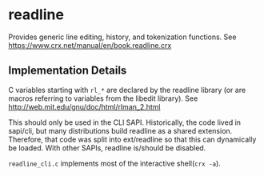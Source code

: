 readline
========

Provides generic line editing, history, and tokenization functions.
See https://www.crx.net/manual/en/book.readline.crx

Implementation Details
----------------------

C variables starting with `rl_*` are declared by the readline library
(or are macros referring to variables from the libedit library).
See http://web.mit.edu/gnu/doc/html/rlman_2.html

This should only be used in the CLI SAPI.
Historically, the code lived in sapi/cli,
but many distributions build readline as a shared extension.
Therefore, that code was split into ext/readline so that this can dynamically
be loaded. With other SAPIs, readline is/should be disabled.

`readline_cli.c` implements most of the interactive shell(`crx -a`).
